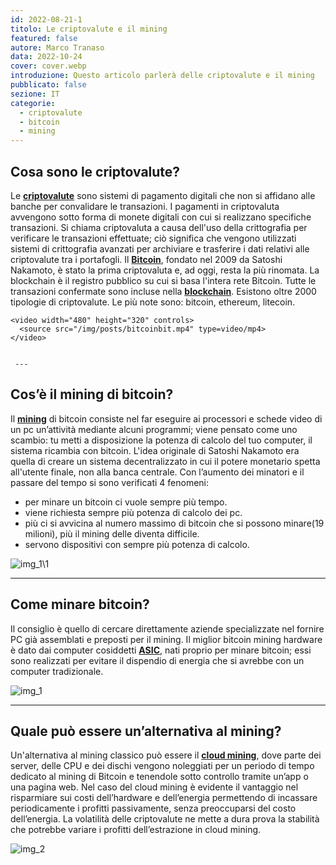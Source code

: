 ```yaml
---
id: 2022-08-21-1
titolo: Le criptovalute e il mining
featured: false
autore: Marco Tranaso
data: 2022-10-24
cover: cover.webp
introduzione: Questo articolo parlerà delle criptovalute e il mining
pubblicato: false
sezione: IT
categorie:  
  - criptovalute
  - bitcoin
  - mining
---
```


## Cosa sono le criptovalute?

Le <u>**criptovalute**</u> sono sistemi di pagamento digitali che non si affidano alle banche per convalidare le transazioni. I pagamenti in criptovaluta avvengono sotto forma di monete digitali con cui si realizzano specifiche transazioni. Si chiama criptovaluta a causa dell'uso della crittografia per verificare le transazioni effettuate; ciò significa che vengono utilizzati sistemi di crittografia avanzati per archiviare e trasferire i dati relativi alle criptovalute tra i portafogli.
Il <u>**Bitcoin**</u>, fondato nel 2009 da Satoshi Nakamoto, è stato la prima criptovaluta e, ad oggi, resta la più rinomata.
La blockchain è il registro pubblico su cui si basa l'intera rete Bitcoin. Tutte le transazioni confermate sono incluse nella <u>**blockchain**</u>.
Esistono oltre 2000 tipologie di criptovalute. Le più note sono: bitcoin, ethereum, litecoin.

    <video width="480" height="320" controls>
      <source src="/img/posts/bitcoinbit.mp4" type=video/mp4>
    </video>


     --- 
     
## Cos’è il mining di bitcoin?

Il <u>**mining**</u> 
di bitcoin consiste nel far eseguire ai processori e schede video di un pc un’attività mediante alcuni programmi; viene pensato come uno scambio: tu metti a disposizione la potenza di calcolo del tuo computer, il sistema ricambia con bitcoin. L'idea originale di Satoshi Nakamoto era quella di creare un sistema decentralizzato in cui il potere monetario spetta all'utente finale, non alla banca centrale.
Con l’aumento dei minatori e il passare del tempo si sono verificati 4 fenomeni:
- per minare un bitcoin ci vuole sempre più tempo.
- viene richiesta sempre più potenza di calcolo dei pc.
- più ci si avvicina al numero massimo di bitcoin che si possono minare(19 milioni), più il mining delle diventa difficile.
- servono dispositivi con sempre più potenza di calcolo.


![img_1](/img/posts/bitcoinmining.jpg)\1



---

## Come minare bitcoin?

Il consiglio è quello di cercare direttamente aziende specializzate nel fornire PC già assemblati e preposti per il mining.
Il miglior bitcoin mining hardware è dato dai computer cosiddetti **<u>ASIC</u>**, nati proprio per minare bitcoin; essi sono realizzati per evitare il dispendio di energia che si avrebbe con un computer tradizionale.

![img_1](/img/posts/comeminarebtc.png)

---



## Quale può essere un’alternativa al mining?

Un'alternativa al mining classico può essere il **<u>cloud mining</u>**, dove parte dei server, delle CPU e dei dischi vengono noleggiati per un periodo di tempo dedicato al mining di Bitcoin e tenendole sotto controllo tramite un’app o una pagina web.
Nel caso del cloud mining è evidente il vantaggio nel risparmiare sui costi dell’hardware e dell’energia permettendo di incassare periodicamente i profitti passivamente, senza preoccuparsi del costo dell’energia.
La volatilità delle criptovalute ne mette a dura prova la stabilità che potrebbe variare i profitti dell’estrazione in cloud mining.

![img_2](/img/posts/cloudmining.png)






